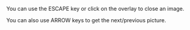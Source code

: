 You can use the ESCAPE key or click on the overlay to close an image.

You can also use ARROW keys to get the next/previous picture.
